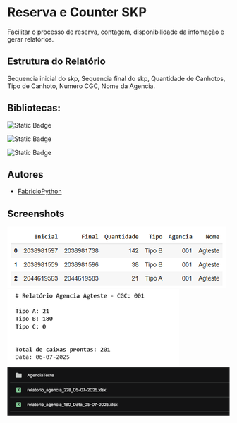 
# Reserva e Counter SKP

Facilitar o processo de reserva, contagem, disponibilidade da infomação e gerar relatórios.




## Estrutura do Relatório


Sequencia inicial do skp, Sequencia final do skp, Quantidade de Canhotos, Tipo de Canhoto, Numero CGC, Nome da Agencia.



## Bibliotecas:


![Static Badge](https://img.shields.io/badge/Pyzbar-black)

![Static Badge](https://img.shields.io/badge/PiL-black)

![Static Badge](https://img.shields.io/badge/Pandas-black)


## Autores

- [FabricioPython](https://github.com/FabricioPython)


## Screenshots

<img src="/img/data.png">

<img src="/img/relatorio.png">

<img src="/img/excel.png">
